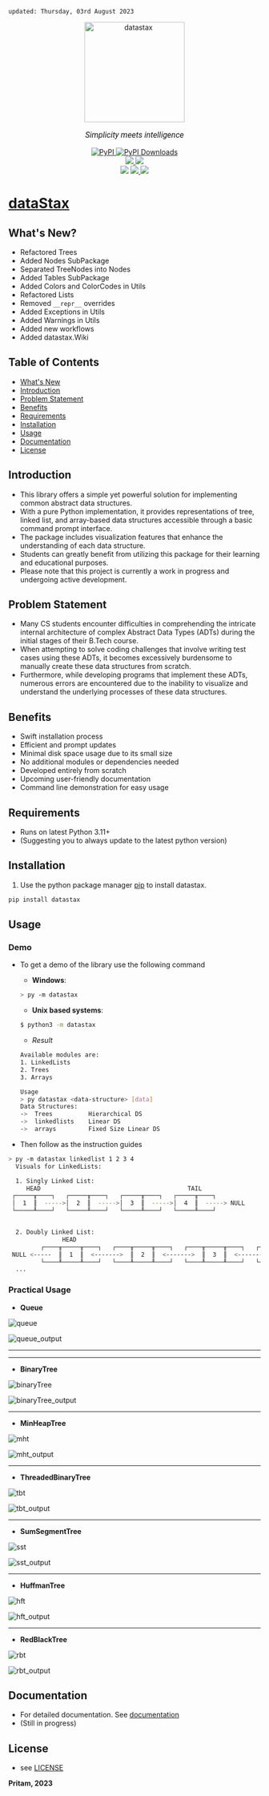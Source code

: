     updated: Thursday, 03rd August 2023

<div align=center>
    <a href="https://github.com/warmachine028/datastax">
        <img width=200 src="https://github.com/warmachine028/datastax/assets/75939390/2c1ad8f7-b1ed-44aa-9923-307af5a52cfc" alt="datastax">
    </a>
    <p style="font-family: roboto, calibri; font-size:12pt; font-style:italic">Simplicity meets intelligence</p>
    <a href="https://pypi.org/project/datastax">
        <img alt="PyPI" src="https://img.shields.io/pypi/v/datastax?color=blueviolet">
    </a>
    <a href="https://pypi.org/project/datastax/#files"><img alt="PyPI Downloads" src="https://img.shields.io/pypi/dm/datastax.svg?label=Pypi%20downloads"></a>
    <br>
    <a href="https://github.com/warmachine028/datastax/releases/"> 
        <img src="https://img.shields.io/github/v/release/warmachine028/datastax?color=brightgreen">
    </a>
    <a href="https://github.com/warmachine028/datastax/releases/tag/"> 
        <img src="https://img.shields.io/github/v/release/warmachine028/datastax?color=lightgreen&include_prereleases&label=pre%20release"> 
    </a>
    <br>
    <img src="https://img.shields.io/github/stars/warmachine028/datastax">
    <a href= "https://github.com/warmachine028/datastax/blob/main/LICENSE">
        <img src="https://img.shields.io/github/license/warmachine028/datastax?color=orange">
    </a>
    <a href="https://github.com/warmachine028/datastax/network/members">
        <img src="https://img.shields.io/github/forks/warmachine028/datastax?color=cyan">
    </a>
    <br>
</div>

# [dataStax](https://github.com/warmachine028/datastax)

## What's New?

- Refactored Trees
- Added Nodes SubPackage
- Separated TreeNodes into Nodes
- Added Tables SubPackage
- Added Colors and ColorCodes in Utils
- Refactored Lists
- Removed `__repr__` overrides
- Added Exceptions in Utils
- Added Warnings in Utils
- Added new workflows
- Added datastax.Wiki

## Table of Contents

- [What's New](#whats-new)
- [Introduction](#introduction)
- [Problem Statement](#problem-statement)
- [Benefits](#benefits)
- [Requirements](#requirements)
- [Installation](#installation)
- [Usage](#usage)
- [Documentation](#documentation)
- [License](#license)

## Introduction

- This library offers a simple yet powerful solution for implementing common abstract data structures.
- With a pure Python implementation, it provides representations of tree, linked list, and array-based data structures
  accessible through a basic command prompt interface.
- The package includes visualization features that enhance the understanding of each data structure.
- Students can greatly benefit from utilizing this package for their learning and educational purposes.
- Please note that this project is currently a work in progress and undergoing active development.

## Problem Statement

- Many CS students encounter difficulties in comprehending the intricate internal architecture of complex
  Abstract Data Types (ADTs) during the initial stages of their B.Tech course.
- When attempting to solve coding challenges that involve writing test cases using these ADTs, it becomes excessively
  burdensome to manually create these data structures from scratch.
- Furthermore, while developing programs that implement these ADTs, numerous errors are encountered due to the
  inability to visualize and understand the underlying processes of these data structures.

## Benefits

- Swift installation process
- Efficient and prompt updates
- Minimal disk space usage due to its small size
- No additional modules or dependencies needed
- Developed entirely from scratch
- Upcoming user-friendly documentation
- Command line demonstration for easy usage

## Requirements

- Runs on latest Python 3.11+
- (Suggesting you to always update to the latest python version)

## Installation

1. Use the python package manager [pip](https://pip.pypa.io/en/stable/) to install datastax.

```bash
pip install datastax
```

## Usage

### Demo

- To get a demo of the library use the following command
    - **Windows**:

  ```bash
  > py -m datastax 
  ```
    - **Unix based systems**:

  ```bash
  $ python3 -m datastax
  ```
    - _Result_
  ```bash
  Available modules are:
  1. LinkedLists
  2. Trees
  3. Arrays
  
  Usage
  > py datastax <data-structure> [data]
  Data Structures:
  ->  Trees          Hierarchical DS
  ->  linkedlists    Linear DS
  ->  arrays         Fixed Size Linear DS

  ```
- Then follow as the instruction guides

```bash
> py -m datastax linkedlist 1 2 3 4
  Visuals for LinkedLists:

  1. Singly Linked List:
     HEAD                                         TAIL
 ┌─────╥────┐   ┌─────╥────┐   ┌─────╥────┐   ┌─────╥────┐
 │  1  ║  ----->│  2  ║  ----->│  3  ║  ----->│  4  ║  -----> NULL
 └─────╨────┘   └─────╨────┘   └─────╨────┘   └─────╨────┘


  2. Doubly Linked List:
               HEAD                                                        TAIL
         ┌────╥─────╥────┐   ┌────╥─────╥────┐   ┌────╥─────╥────┐   ┌────╥─────╥────┐
 NULL <-----  ║  1  ║  <------->  ║  2  ║  <------->  ║  3  ║  <------->  ║  4  ║  -----> NULL
         └────╨─────╨────┘   └────╨─────╨────┘   └────╨─────╨────┘   └────╨─────╨────┘
  ...
```

### Practical Usage

- **Queue**

![queue](https://github.com/warmachine028/datastax/assets/75939390/0fe72e7a-7eb9-4ee9-9b7a-6c0f83d98409)

![queue_output](https://github.com/warmachine028/datastax/assets/75939390/daecb209-d459-4374-96e0-816deb08dcde)

------------------------------------
---------------

- **BinaryTree**

![binaryTree](https://github.com/warmachine028/datastax/assets/75939390/7228c4b4-def7-4c6b-9e29-e6e244c2c4c1)

![binaryTree_output](https://github.com/warmachine028/datastax/assets/75939390/2357fa58-3122-47ad-ac7f-f67d72ef6e8c)

---------------------------------------------------

- **MinHeapTree**

![mht](https://github.com/warmachine028/datastax/assets/75939390/1c00a207-9ea0-4965-898f-29e37883fac5)

![mht_output](https://github.com/warmachine028/datastax/assets/75939390/fcfe24d9-6b80-4b16-873c-3f5c3d808d70)

---------------------------------------------------

- **ThreadedBinaryTree**

![tbt](https://github.com/warmachine028/datastax/assets/75939390/ab2f2572-1474-4d82-9138-b8ee85869114)

![tbt_output](https://github.com/warmachine028/datastax/assets/75939390/9e77c5dc-082c-471b-90d5-33792673bdf3)

---------------------------------------------------

- **SumSegmentTree**

![sst](https://github.com/warmachine028/datastax/assets/75939390/7bdcfd6e-37ac-4421-b6d2-acd59cf4976c)

![sst_output](https://github.com/warmachine028/datastax/assets/75939390/3a3f1de2-72e8-4b1d-88c7-40e4dcc11215)

---------------------------------------------------

- **HuffmanTree**

![hft](https://github.com/warmachine028/datastax/assets/75939390/5dc609a6-51c2-4ec9-88ba-c1ea175ef88e)

![hft_output](https://github.com/warmachine028/datastax/assets/75939390/2de13da6-8eaa-4e62-a06a-8dbf91c008a2)

---------------------------------------------------

- **RedBlackTree**

![rbt](https://github.com/warmachine028/datastax/assets/75939390/8d924d6e-d63a-4891-bf9e-c7acdb3775ba)

![rbt_output](https://github.com/warmachine028/datastax/assets/75939390/3af4ceb6-1e68-4906-ba39-db84dbf274f0)

## Documentation

- For detailed documentation. See [documentation](https://github.com/warmachine028/datastax/wiki)
- (Still in progress) 

## License

- see [LICENSE]

**Pritam, 2023**

[license]: https://github.com/warmachine028/datastax/blob/main/LICENSE

<!-- 03/08/23 -->
